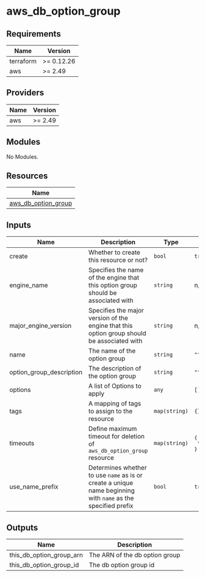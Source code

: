 # aws_db_option_group

<!-- BEGINNING OF PRE-COMMIT-TERRAFORM DOCS HOOK -->
## Requirements

| Name | Version |
|------|---------|
| terraform | >= 0.12.26 |
| aws | >= 2.49 |

## Providers

| Name | Version |
|------|---------|
| aws | >= 2.49 |

## Modules

No Modules.

## Resources

| Name |
|------|
| [aws_db_option_group](https://registry.terraform.io/providers/hashicorp/aws/latest/docs/resources/db_option_group) |

## Inputs

| Name | Description | Type | Default | Required |
|------|-------------|------|---------|:--------:|
| create | Whether to create this resource or not? | `bool` | `true` | no |
| engine\_name | Specifies the name of the engine that this option group should be associated with | `string` | n/a | yes |
| major\_engine\_version | Specifies the major version of the engine that this option group should be associated with | `string` | n/a | yes |
| name | The name of the option group | `string` | `""` | no |
| option\_group\_description | The description of the option group | `string` | `""` | no |
| options | A list of Options to apply | `any` | `[]` | no |
| tags | A mapping of tags to assign to the resource | `map(string)` | `{}` | no |
| timeouts | Define maximum timeout for deletion of `aws_db_option_group` resource | `map(string)` | <pre>{<br>  "delete": "15m"<br>}</pre> | no |
| use\_name\_prefix | Determines whether to use `name` as is or create a unique name beginning with `name` as the specified prefix | `bool` | `true` | no |

## Outputs

| Name | Description |
|------|-------------|
| this\_db\_option\_group\_arn | The ARN of the db option group |
| this\_db\_option\_group\_id | The db option group id |
<!-- END OF PRE-COMMIT-TERRAFORM DOCS HOOK -->
